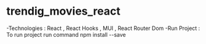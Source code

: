 # trendig_movies_react
-Technologies : React , React Hooks , MUI , React Router Dom 
-Run Project : To run project run command npm install --save 
